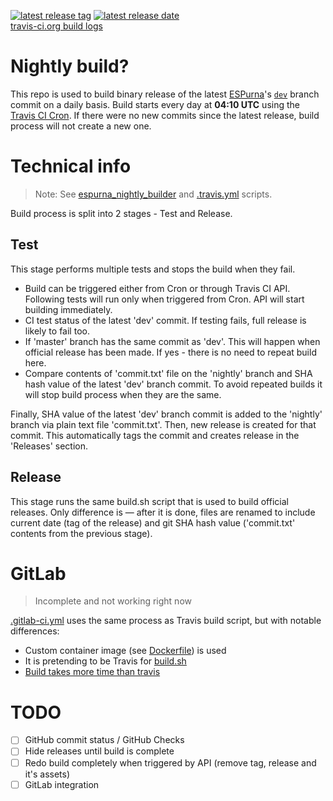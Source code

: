 [![latest release tag](https://img.shields.io/github/release/mcspr/espurna-nightly-builder/all.svg?label=Latest%20release)](https://github.com/mcspr/espurna-nightly-builder/releases)
[![latest release date](https://img.shields.io/github/release-date-pre/mcspr/espurna-nightly-builder.svg)](https://github.com/mcspr/espurna-nightly-builder/releases)  
[travis-ci.org build logs](https://travis-ci.org/mcspr/espurna-nightly-builder/builds)

# Nightly build?

This repo is used to build binary release of the latest [ESPurna](https://github.com/xoseperez/espurna)'s [`dev`](https://github.com/xoseperez/espurna/tree/dev) branch commit on a daily basis. Build starts every day at **04:10 UTC** using the [Travis CI Cron](https://docs.travis-ci.com/user/cron-jobs/). If there were no new commits since the latest release, build process will not create a new one.

# Technical info

> Note: See [espurna_nightly_builder](https://github.com/mcspr/espurna-nightly-builder/tree/builder/espurna_nightly_builder) and [.travis.yml](https://github.com/mcspr/espurna-nightly-builder/blob/builder/.travis.yml) scripts.

Build process is split into 2 stages - Test and Release.

## Test

This stage performs multiple tests and stops the build when they fail.
- Build can be triggered either from Cron or through Travis CI API. Following tests will run only when triggered from Cron. API will start building immediately.
- CI test status of the latest 'dev' commit. If testing fails, full release is likely to fail too.
- If 'master' branch has the same commit as 'dev'. This will happen when official release has been made. If yes - there is no need to repeat build here.
- Compare contents of 'commit.txt' file on the 'nightly' branch and SHA hash value of the latest 'dev' branch commit. To avoid repeated builds it will stop build process when they are the same. 

Finally, SHA value of the latest 'dev' branch commit is added to the 'nightly' branch via plain text file 'commit.txt'. Then, new release is created for that commit. This automatically tags the commit and creates release in the 'Releases' section.

## Release

This stage runs the same build.sh script that is used to build official releases. Only difference is — after it is done, files are renamed to include current date (tag of the release) and git SHA hash value ('commit.txt' contents from the previous stage).

# GitLab

> Incomplete and not working right now

[.gitlab-ci.yml](https://github.com/mcspr/espurna-nightly-builder/blob/builder/.gitlab-ci.yml) uses the same process as Travis build script, but with notable differences:
- Custom container image (see [Dockerfile](https://github.com/mcspr/espurna-nightly-builder/blob/builder/Dockerfile)) is used
- It is pretending to be Travis for [build.sh](https://github.com/mcspr/espurna-nightly-builder/blob/f702837ed95bf1174584269e7fd6f75fe4acf85c/.gitlab-ci.yml#L65)
- [Build takes more time than travis](https://gitlab.com/mcspr/espurna-travis-test/pipelines/25418527)

# TODO

- [ ] GitHub commit status / GitHub Checks
- [ ] Hide releases until build is complete
- [ ] Redo build completely when triggered by API (remove tag, release and it's assets)
- [ ] GitLab integration

